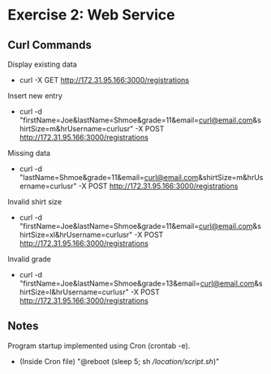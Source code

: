 # Exercise 2: Web Service

## Curl Commands

Display existing data
* curl -X GET http://172.31.95.166:3000/registrations

Insert new entry
* curl -d "firstName=Joe&lastName=Shmoe&grade=11&email=curl@email.com&shirtSize=m&hrUsername=curlusr" -X POST http://172.31.95.166:3000/registrations

Missing data
* curl -d "lastName=Shmoe&grade=11&email=curl@email.com&shirtSize=m&hrUsername=curlusr" -X POST http://172.31.95.166:3000/registrations

Invalid shirt size
* curl -d "firstName=Joe&lastName=Shmoe&grade=11&email=curl@email.com&shirtSize=xl&hrUsername=curlusr" -X POST http://172.31.95.166:3000/registrations

Invalid grade
* curl -d "firstName=Joe&lastName=Shmoe&grade=13&email=curl@email.com&shirtSize=l&hrUsername=curlusr" -X POST http://172.31.95.166:3000/registrations

## Notes
Program startup implemented using Cron (crontab -e).

* (Inside Cron file) "@reboot (sleep 5; sh _/location/script.sh_)"